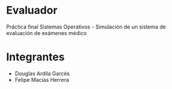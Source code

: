 # Evaluador
Práctica final Sistemas Operativos - Simulación de un sistema de evaluación de exámenes médico

# Integrantes
- Douglas Ardila Garcés
- Felipe Macías Herrera
